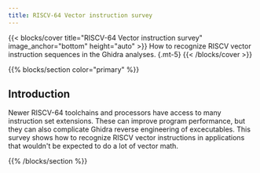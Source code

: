 ```yaml
---
title: RISCV-64 Vector instruction survey
---
```


{{< blocks/cover title="RISCV-64 Vector instruction survey" image_anchor="bottom" height="auto" >}}
How to recognize RISCV vector instruction sequences in the Ghidra analyses.
{.mt-5}
{{< /blocks/cover >}}

{{% blocks/section color="primary" %}}

## Introduction

Newer RISCV-64 toolchains and processors have access to many instruction set extensions.  These can
improve program performance, but they can also complicate Ghidra reverse engineering of excecutables.
This survey shows how to recognize RISCV vector instructions in applications that wouldn't be expected
to do a lot of vector math.

{{% /blocks/section %}}